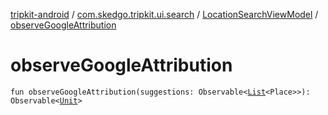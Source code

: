 [tripkit-android](../../index.md) / [com.skedgo.tripkit.ui.search](../index.md) / [LocationSearchViewModel](index.md) / [observeGoogleAttribution](./observe-google-attribution.md)

# observeGoogleAttribution

`fun observeGoogleAttribution(suggestions: Observable<`[`List`](https://kotlinlang.org/api/latest/jvm/stdlib/kotlin.collections/-list/index.html)`<Place>>): Observable<`[`Unit`](https://kotlinlang.org/api/latest/jvm/stdlib/kotlin/-unit/index.html)`>`